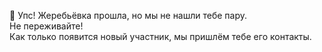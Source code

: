 😬 Упс! Жеребьёвка прошла, но мы не нашли тебе пару.  
Не переживайте!  
Как только появится новый участник, мы пришлём тебе его контакты.  